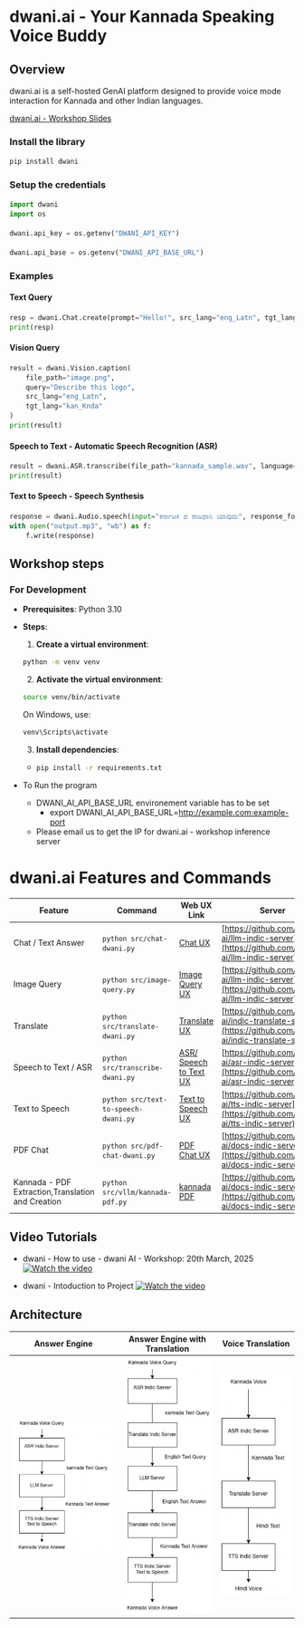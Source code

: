 # dwani.ai - Your Kannada Speaking Voice Buddy

## Overview

dwani.ai is a self-hosted GenAI platform designed to provide voice mode interaction for Kannada and other Indian languages. 

[dwani.ai - Workshop Slides](https://tinyurl.com/dwani-ai-workshop)

### Install the library
```bash
pip install dwani
```

### Setup the credentials
```python
import dwani
import os

dwani.api_key = os.getenv("DWANI_API_KEY")

dwani.api_base = os.getenv("DWANI_API_BASE_URL")
```

### Examples

#### Text Query 
```python
resp = dwani.Chat.create(prompt="Hello!", src_lang="eng_Latn", tgt_lang="kan_Knda")
print(resp)
```

#### Vision Query
```python
result = dwani.Vision.caption(
    file_path="image.png",
    query="Describe this logo",
    src_lang="eng_Latn",
    tgt_lang="kan_Knda"
)
print(result)
```

#### Speech to Text -  Automatic Speech Recognition (ASR)
```python
result = dwani.ASR.transcribe(file_path="kannada_sample.wav", language="kannada")
print(result)
```

#### Text to Speech -  Speech Synthesis

```python
response = dwani.Audio.speech(input="ಕರ್ನಾಟಕ ದ ರಾಜಧಾನಿ ಯಾವುದು", response_format="mp3")
with open("output.mp3", "wb") as f:
    f.write(response)
```


## Workshop steps

### For Development 
- **Prerequisites**: Python 3.10
- **Steps**:
  1. **Create a virtual environment**:
  ```bash
  python -m venv venv
  ```
  2. **Activate the virtual environment**:
  ```bash
  source venv/bin/activate
  ```
  On Windows, use:
  ```bash
  venv\Scripts\activate
  ```
  3. **Install dependencies**:
  - ```bash
    pip install -r requirements.txt
    ```

- To Run the program
  - DWANI_AI_API_BASE_URL environement variable has to be set
    - export DWANI_AI_API_BASE_URL=http://example.com:example-port
  - Please email us to get the IP for dwani.ai - workshop inference server


# dwani.ai Features and Commands

| Feature                  | Command                                      | Web UX Link                                                                 | Server  |
|--------------------------|----------------------------------------------|----------------------------------------------|-----------------------------------------------------------------------------|
| Chat / Text Answer       | `python src/chat-dwani.py`                  | [Chat UX](https://huggingface.co/spaces/dwani/dwani-ai-chat)            |[https://github.com/dwani-ai/llm-indic-server](https://github.com/dwani-ai/llm-indic-server)|
| Image Query              | `python src/image-query.py`                  | [Image Query UX](https://huggingface.co/spaces/dwani/dwani-ai-image-query) | [https://github.com/dwani-ai/llm-indic-server](https://github.com/dwani-ai/llm-indic-server)|
| Translate                | `python src/translate-dwani.py`             | [Translate UX](https://huggingface.co/spaces/dwani/dwani-ai-translate)  |[https://github.com/dwani-ai/indic-translate-server](https://github.com/dwani-ai/indic-translate-server)|
| Speech to Text / ASR     | `python src/transcribe-dwani.py`            | [ASR/ Speech to Text UX](https://huggingface.co/spaces/dwani/asr-transcription) |[https://github.com/dwani-ai/asr-indic-server](https://github.com/dwani-ai/asr-indic-server)|
| Text to Speech           | `python src/text-to-speech-dwani.py`        | [Text to Speech UX](https://huggingface.co/spaces/dwani/text-to-speech-synthesis) | [https://github.com/dwani-ai/tts-indic-server](https://github.com/dwani-ai/tts-indic-server)|
| PDF Chat                 | `python src/pdf-chat-dwani.py`              | [PDF Chat UX](https://huggingface.co/spaces/dwani/dwani-ai-pdf-chat)    |[https://github.com/dwani-ai/docs-indic-server](https://github.com/dwani-ai/docs-indic-server)|
| Kannada -  PDF Extraction,Translation and Creation | `python src/vllm/kannada-pdf.py`              | [kannada PDF ](https://huggingface.co/spaces/dwani/kannada-pdf-prompt)    |[https://github.com/dwani-ai/docs-indic-server](https://github.com/dwani-ai/docs-indic-server)|



## Video Tutorials


- dwani - How to use - dwani AI - Workshop:  20th March, 2025
[![Watch the video](https://img.youtube.com/vi/RLIhG1bt8gw/hqdefault.jpg)](https://youtu.be/f5JkJLQJFGA)


- dwani - Intoduction to Project
[![Watch the video](https://img.youtube.com/vi/kqZZZjbeNVk/hqdefault.jpg)](https://youtu.be/kqZZZjbeNVk)



## Architecture

| Answer Engine| Answer Engine with Translation                                 | Voice Translation                          |
|----------|-----------------------------------------------|---------------------------------------------|
| ![Answer Engine](docs/kannada-answer-engine.drawio.png "Engine") | ![Answer Engine Translation](docs/kannada-answer-engine-translate.png "Engine") | ![Voice Translation](docs/voice-translation.drawio.png "Voice Translation") |

<!-- 

nohup python src/server/main.py --port 7860 > server.log 2>&1 &

-->